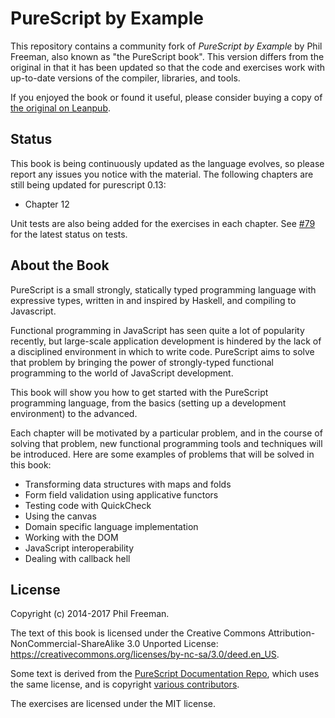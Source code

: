 # PureScript by Example

This repository contains a community fork of _PureScript by Example_ by Phil Freeman, also known as "the PureScript book". This version differs from the original in that it has been updated so that the code and exercises work with up-to-date versions of the compiler, libraries, and tools.

If you enjoyed the book or found it useful, please consider buying a copy of [the original on Leanpub](https://leanpub.com/purescript).

## Status

This book is being continuously updated as the language evolves, so please report any issues you notice with the material. The following chapters are still being updated for purescript 0.13:

- Chapter 12

Unit tests are also being added for the exercises in each chapter. See [#79](https://github.com/purescript-contrib/purescript-book/issues/79) for the latest status on tests.

## About the Book

PureScript is a small strongly, statically typed programming language with expressive types, written in and inspired by Haskell, and compiling to Javascript.

Functional programming in JavaScript has seen quite a lot of popularity recently, but large-scale application development is hindered by the lack of a disciplined environment in which to write code. PureScript aims to solve that problem by bringing the power of strongly-typed functional programming to the world of JavaScript development.

This book will show you how to get started with the PureScript programming language, from the basics (setting up a development environment) to the advanced.

Each chapter will be motivated by a particular problem, and in the course of solving that problem, new functional programming tools and techniques will be introduced. Here are some examples of problems that will be solved in this book:

- Transforming data structures with maps and folds
- Form field validation using applicative functors
- Testing code with QuickCheck
- Using the canvas
- Domain specific language implementation
- Working with the DOM
- JavaScript interoperability
- Dealing with callback hell

## License

Copyright (c) 2014-2017 Phil Freeman.

The text of this book is licensed under the Creative Commons Attribution-NonCommercial-ShareAlike 3.0 Unported License: <https://creativecommons.org/licenses/by-nc-sa/3.0/deed.en_US>.

Some text is derived from the [PureScript Documentation Repo](https://github.com/purescript/documentation), which uses the same license, and is copyright [various contributors](https://github.com/purescript/documentation/blob/master/CONTRIBUTORS.md).

The exercises are licensed under the MIT license.
